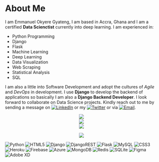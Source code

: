 # About Me
I am Emmanuel Okyere Gyateng, I am based in Accra, Ghana and I am a certified **Data Scienctist** currently into deep learning. I am experienced in:
- Python Programming
- Django
- Flask
- Machine Learning
- Deep Learning
- Data Visualization
- Web Scraping
- Statistical Analysis
- SQL

I am also a little into Software Development and adopt the cultures of *Agile* and *DevOps* in development. I use **Django** to develop the backend of applications so basically I am also a **Django Backend Developer**.
I look forward to collaborate on Data Science projects. Kindly reach out to me by sending a message on [![LinkedIn](https://img.shields.io/badge/LinkedIn-%230077B5.svg?logo=linkedin&logoColor=white)](https://www.linkedin.com/in/emmanuel-gyateng-b90682154) or my [![Twitter](https://img.shields.io/badge/Twitter-%231DA1F2.svg?logo=Twitter&logoColor=white)](https://twitter.com/aquila_gh) or via [![Email](https://img.shields.io/badge/Gmail-D14836?style=for-the-badge&logo=gmail&logoColor=white)](mailto:gyateng94@gmail.com).

<!---
Emmanuel-Okyere/Emmanuel-Okyere is a ✨ special ✨ repository because its `README.md` (this file) appears on your GitHub profile.
You can click the Preview link to take a look at your changes.
--->
<div align="center">

![](https://github-readme-stats.vercel.app/api?username=emmanuel-okyere&theme=light&hide_border=false&include_all_commits=false&count_private=true)
<br />
![](https://github-readme-streak-stats.herokuapp.com/?user=emmanuel-okyere&theme=highcontrast&hide_border=false)
<br />
![](https://github-readme-stats.vercel.app/api/top-langs/?username=emmanuel-okyere&theme=highcontrast&hide_border=false&include_all_commits=false&count_private=true&layout=compact)

![](https://quotes-github-readme.vercel.app/api?type=vertical&theme=light)

</div>

![Python](https://img.shields.io/badge/python-3670A0?style=for-the-badge&logo=python&logoColor=ffdd54) ![HTML5](https://img.shields.io/badge/html5-%23E34F26.svg?style=for-the-badge&logo=html5&logoColor=white) ![Django](https://img.shields.io/badge/django-%23092E20.svg?style=for-the-badge&logo=django&logoColor=white) ![DjangoREST](https://img.shields.io/badge/DJANGO-REST-ff1709?style=for-the-badge&logo=django&logoColor=white&color=ff1709&labelColor=gray) ![Flask](https://img.shields.io/badge/flask-%23000.svg?style=for-the-badge&logo=flask&logoColor=white) ![MySQL](https://img.shields.io/badge/mysql-%2300f.svg?style=for-the-badge&logo=mysql&logoColor=white) ![CSS3](https://img.shields.io/badge/css3-%231572B6.svg?style=for-the-badge&logo=css3&logoColor=white)  ![Heroku](https://img.shields.io/badge/heroku-%23430098.svg?style=for-the-badge&logo=heroku&logoColor=white) ![Firebase](https://img.shields.io/badge/firebase-%23039BE5.svg?style=for-the-badge&logo=firebase) ![Azure](https://img.shields.io/badge/azure-%230072C6.svg?style=for-the-badge&logo=azure-devops&logoColor=white)   ![MongoDB](https://img.shields.io/badge/MongoDB-%234ea94b.svg?style=for-the-badge&logo=mongodb&logoColor=white) ![Redis](https://img.shields.io/badge/redis-%23DD0031.svg?style=for-the-badge&logo=redis&logoColor=white) ![SQLite](https://img.shields.io/badge/sqlite-%2307405e.svg?style=for-the-badge&logo=sqlite&logoColor=white) 	![Figma](https://img.shields.io/badge/figma-%23F24E1E.svg?style=for-the-badge&logo=figma&logoColor=white) ![Adobe XD](https://img.shields.io/badge/Adobe%20XD-470137?style=for-the-badge&logo=Adobe%20XD&logoColor=#FF61F6)
  
